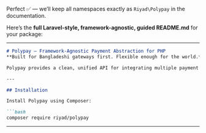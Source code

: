 Perfect ✅ — we’ll keep all namespaces exactly as `Riyad\Polypay` in the documentation.

Here’s the **full Laravel-style, framework-agnostic, guided README.md** for your package:

---

````markdown
# Polypay – Framework-Agnostic Payment Abstraction for PHP
**Built for Bangladeshi gateways first. Flexible enough for the world.**

Polypay provides a clean, unified API for integrating multiple payment gateways in any PHP application. It is framework-agnostic, so you can use it in **vanilla PHP**, **Laravel**, **Symfony**, or any other framework. While initially focused on Bangladeshi gateways, it is flexible enough to support international gateways as well.

---

## Installation

Install Polypay using Composer:

```bash
composer require riyad/polypay
````

---
